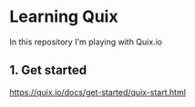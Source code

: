 # Learning Quix
In this repository I'm playing with Quix.io

## 1. Get started 
https://quix.io/docs/get-started/quix-start.html
